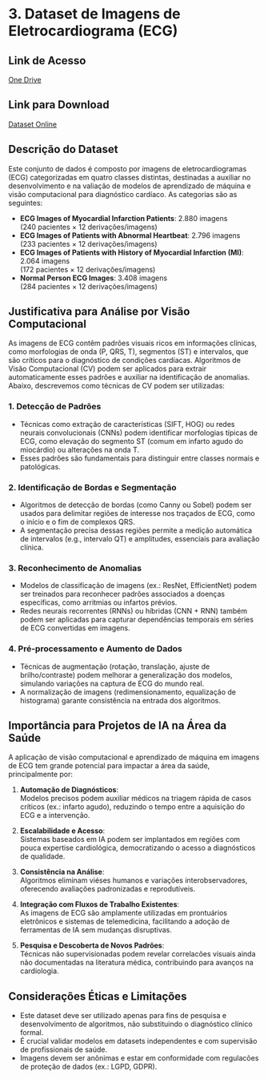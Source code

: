 # 3. Dataset de Imagens de Eletrocardiograma (ECG)

## Link de Acesso
<a href= "https://fiapcom-my.sharepoint.com/:f:/g/personal/rm559293_fiap_com_br/Es5sFzhOU-VGlCbu2wrbDbEBeU3EM0Z82-X_Jy_5BrzsSQ?e=RuWmTF"> One Drive </a>

## Link para Download
<a href= "https://www.kaggle.com/datasets/evilspirit05/ecg-analysis"> Dataset Online </a>

## Descrição do Dataset

Este conjunto de dados é composto por imagens de eletrocardiogramas (ECG) categorizadas em quatro classes distintas, destinadas a auxiliar no desenvolvimento e na valiação de modelos de aprendizado de máquina e visão computacional para diagnóstico cardíaco. As categorias são as seguintes:

- **ECG Images of Myocardial Infarction Patients**: 2.880 imagens  
  (240 pacientes × 12 derivações/imagens)
- **ECG Images of Patients with Abnormal Heartbeat**: 2.796 imagens  
  (233 pacientes × 12 derivações/imagens)
- **ECG Images of Patients with History of Myocardial Infarction (MI)**: 2.064 imagens  
  (172 pacientes × 12 derivações/imagens)
- **Normal Person ECG Images**: 3.408 imagens  
  (284 pacientes × 12 derivações/imagens)

## Justificativa para Análise por Visão Computacional

As imagens de ECG contêm padrões visuais ricos em informações clínicas, como morfologias de onda (P, QRS, T), segmentos (ST) e intervalos, que são críticos para o diagnóstico de condições cardíacas. Algoritmos de Visão Computacional (CV) podem ser aplicados para extrair automaticamente esses padrões e auxiliar na identificação de anomalias. Abaixo, descrevemos como técnicas de CV podem ser utilizadas:

### 1. **Detecção de Padrões**
   - Técnicas como extração de características (SIFT, HOG) ou redes neurais convolucionais (CNNs) podem identificar morfologias típicas de ECG, como elevação do segmento ST (comum em infarto agudo do miocárdio) ou alterações na onda T.
   - Esses padrões são fundamentais para distinguir entre classes normais e patológicas.

### 2. **Identificação de Bordas e Segmentação**
   - Algoritmos de detecção de bordas (como Canny ou Sobel) podem ser usados para delimitar regiões de interesse nos traçados de ECG, como o início e o fim de complexos QRS.
   - A segmentação precisa dessas regiões permite a medição automática de intervalos (e.g., intervalo QT) e amplitudes, essenciais para avaliação clínica.

### 3. **Reconhecimento de Anomalias**
   - Modelos de classificação de imagens (ex.: ResNet, EfficientNet) podem ser treinados para reconhecer padrões associados a doenças específicas, como arritmias ou infartos prévios.
   - Redes neurais recorrentes (RNNs) ou híbridas (CNN + RNN) também podem ser aplicadas para capturar dependências temporais em séries de ECG convertidas em imagens.

### 4. **Pré-processamento e Aumento de Dados**
   - Técnicas de augmentação (rotação, translação, ajuste de brilho/contraste) podem melhorar a generalização dos modelos, simulando variações na captura de ECG do mundo real.
   - A normalização de imagens (redimensionamento, equalização de histograma) garante consistência na entrada dos algoritmos.

## Importância para Projetos de IA na Área da Saúde

A aplicação de visão computacional e aprendizado de máquina em imagens de ECG tem grande potencial para impactar a área da saúde, principalmente por:

1. **Automação de Diagnósticos**:  
   Modelos precisos podem auxiliar médicos na triagem rápida de casos críticos (ex.: infarto agudo), reduzindo o tempo entre a aquisição do ECG e a intervenção.

2. **Escalabilidade e Acesso**:  
   Sistemas baseados em IA podem ser implantados em regiões com pouca expertise cardiológica, democratizando o acesso a diagnósticos de qualidade.

3. **Consistência na Análise**:  
   Algoritmos eliminam viéses humanos e variações interobservadores, oferecendo avaliações padronizadas e reprodutíveis.

4. **Integração com Fluxos de Trabalho Existentes**:  
   As imagens de ECG são amplamente utilizadas em prontuários eletrônicos e sistemas de telemedicina, facilitando a adoção de ferramentas de IA sem mudanças disruptivas.

5. **Pesquisa e Descoberta de Novos Padrões**:  
   Técnicas não supervisionadas podem revelar correlacões visuais ainda não documentadas na literatura médica, contribuindo para avanços na cardiologia.

## Considerações Éticas e Limitações

- Este dataset deve ser utilizado apenas para fins de pesquisa e desenvolvimento de algoritmos, não substituindo o diagnóstico clínico formal.
- É crucial validar modelos em datasets independentes e com supervisão de profissionais de saúde.
- Imagens devem ser anônimas e estar em conformidade com regulacões de proteção de dados (ex.: LGPD, GDPR).